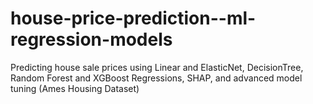 # house-price-prediction--ml-regression-models
Predicting house sale prices using Linear and ElasticNet, DecisionTree, Random Forest and XGBoost Regressions, SHAP, and advanced model tuning (Ames Housing Dataset)
